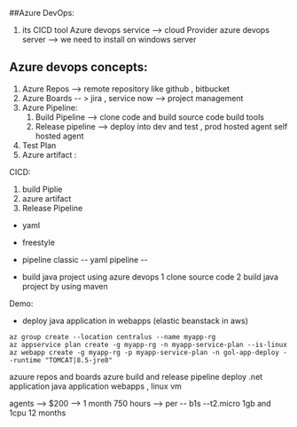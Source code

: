 ##Azure DevOps:
 1. its CICD tool
   Azure devops service  -->  cloud Provider 
   azure devops server  --> we need to install on windows server



## Azure devops concepts:
  1. Azure Repos --> remote repository like github , bitbucket
  2. Azure Boards -- > jira , service now --> project management 
  3. Azure Pipeline: 
      1. Build Pipeline  --> clone code and build source code build tools
      2. Release pipeline  --> deploy into dev and test , prod
    hosted agent 
    self hosted agent
  4. Test Plan
  5. Azure artifact : 

CICD:
  1. build Piplie 
  2. azure artifact 
  3. Release Pipeline 

* yaml
* freestyle
* pipeline 
classic  -- 
yaml pipeline -- 




* build java project using azure devops 
   1 clone source code
   2 build java project by using maven 




Demo:
  * deploy java application in webapps (elastic beanstack in aws)
```
az group create --location centralus --name myapp-rg
az appservice plan create -g myapp-rg -n myapp-service-plan --is-linux
az webapp create -g myapp-rg -p myapp-service-plan -n gol-app-deploy --runtime "TOMCAT|8.5-jre8"

```



azuure repos and boards
azure build and release pipeline
deploy
 .net application
 java application  webapps , linux vm

agents --> 
$200 --> 1 month
750 hours --> per -- b1s --t2.micro 1gb and 1cpu 
12 months 
